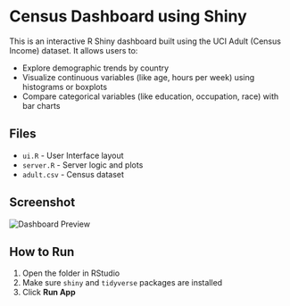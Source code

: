 # Census Dashboard using Shiny

This is an interactive R Shiny dashboard built using the UCI Adult (Census Income) dataset. It allows users to:

- Explore demographic trends by country
- Visualize continuous variables (like age, hours per week) using histograms or boxplots
- Compare categorical variables (like education, occupation, race) with bar charts

## Files

- `ui.R` - User Interface layout
- `server.R` - Server logic and plots
- `adult.csv` - Census dataset

## Screenshot

![Dashboard Preview](screenshot.png)

## How to Run

1. Open the folder in RStudio
2. Make sure `shiny` and `tidyverse` packages are installed
3. Click **Run App**

